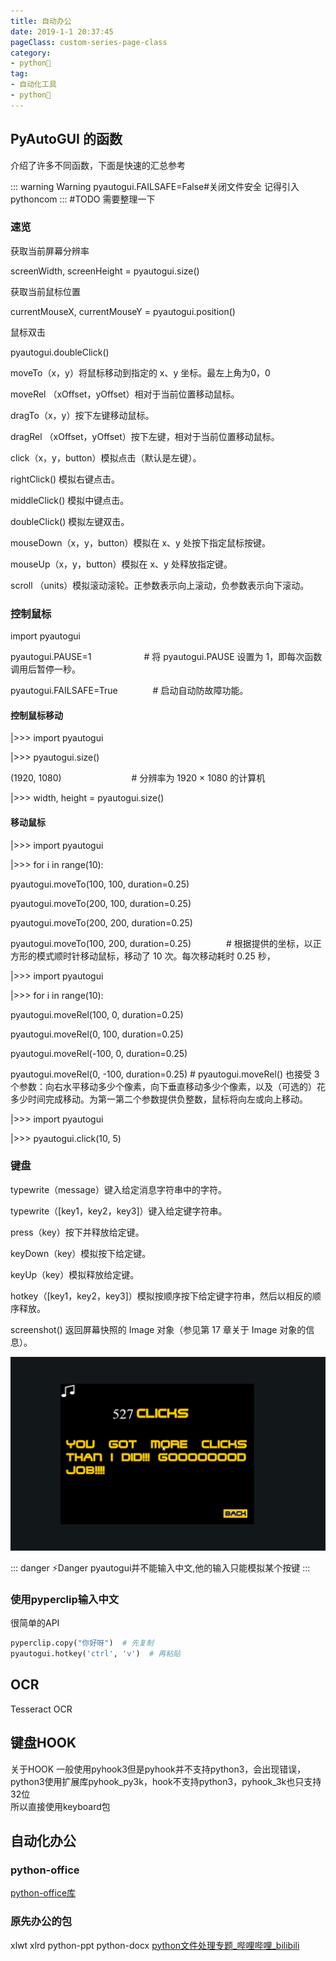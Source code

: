 ```yaml
---
title: 自动办公
date: 2019-1-1 20:37:45
pageClass: custom-series-page-class
category:
- python🐍
tag:
- 自动化工具
- python🐍
---
```


## PyAutoGUI 的函数

介绍了许多不同函数，下面是快速的汇总参考    

::: warning Warning
pyautogui.FAILSAFE=False#关闭文件安全
记得引入pythoncom
:::
#TODO 需要整理一下
### 速览
获取当前屏幕分辨率    

screenWidth, screenHeight = pyautogui.size()    

获取当前鼠标位置    

currentMouseX, currentMouseY = pyautogui.position()    

鼠标双击    

pyautogui.doubleClick()    

moveTo（x，y）将鼠标移动到指定的 x、y 坐标。最左上角为0，0    

moveRel （xOffset，yOffset）相对于当前位置移动鼠标。    

dragTo（x，y）按下左键移动鼠标。    

dragRel （xOffset，yOffset）按下左键，相对于当前位置移动鼠标。    

click（x，y，button）模拟点击（默认是左键）。    

rightClick() 模拟右键点击。    

middleClick() 模拟中键点击。    

doubleClick() 模拟左键双击。    

mouseDown（x，y，button）模拟在 x、y 处按下指定鼠标按键。    

mouseUp（x，y，button）模拟在 x、y 处释放指定键。    

scroll （units）模拟滚动滚轮。正参数表示向上滚动，负参数表示向下滚动。    

### 控制鼠标

import pyautogui  

pyautogui.PAUSE=1　　　　　　# 将 pyautogui.PAUSE 设置为 1，即每次函数调用后暂停一秒。    

pyautogui.FAILSAFE=True　　　　# 启动自动防故障功能。    

#### 控制鼠标移动

|>>> import pyautogui    

|>>> pyautogui.size()    

(1920, 1080)　　　　　　　　# 分辨率为 1920 × 1080 的计算机    

|>>> width, height = pyautogui.size()    

#### 移动鼠标
|>>> import pyautogui    

|>>> for i in range(10):    

pyautogui.moveTo(100, 100, duration=0.25)    

pyautogui.moveTo(200, 100, duration=0.25)    

pyautogui.moveTo(200, 200, duration=0.25)    

pyautogui.moveTo(100, 200, duration=0.25)　　　　# 根据提供的坐标，以正方形的模式顺时针移动鼠标，移动了 10 次。每次移动耗时 0.25 秒，    

|>>> import pyautogui    

|>>> for i in range(10):    

pyautogui.moveRel(100, 0, duration=0.25)    

pyautogui.moveRel(0, 100, duration=0.25)    

pyautogui.moveRel(-100, 0, duration=0.25)    

pyautogui.moveRel(0, -100, duration=0.25)     # pyautogui.moveRel() 也接受 3 个参数：向右水平移动多少个像素，向下垂直移动多少个像素，以及（可选的）花多少时间完成移动。为第一第二个参数提供负整数，鼠标将向左或向上移动。    

|>>> import pyautogui    

|>>> pyautogui.click(10, 5)    
### 键盘
typewrite（message）键入给定消息字符串中的字符。    

typewrite（[key1，key2，key3]）键入给定键字符串。    

press（key）按下并释放给定键。    

keyDown（key）模拟按下给定键。    

keyUp（key）模拟释放给定键。    

hotkey（[key1，key2，key3]）模拟按顺序按下给定键字符串，然后以相反的顺序释放。    

screenshot() 返回屏幕快照的 Image 对象（参见第 17 章关于 Image 对象的信息）。    

![|700](./static/py自动化办公_images_1.png)

::: danger ⚡️Danger
pyautogui并不能输入中文,他的输入只能模拟某个按键
:::
### 使用pyperclip输入中文
很简单的API
```python
pyperclip.copy("你好呀")  # 先复制
pyautogui.hotkey('ctrl', 'v')  # 再粘贴
```

## OCR
Tesseract OCR

## 键盘HOOK
关于HOOK 一般使用pyhook3但是pyhook并不支持python3，会出现错误，python3使用扩展库pyhook_py3k，hook不支持python3，pyhook_3k也只支持32位   
所以直接使用keyboard包  
## 自动化办公
### python-office
[python-office库 ](https://www.bilibili.com/video/BV1pT4y1k7FH)
### 原先办公的包
xlwt xlrd python-ppt python-docx 
[python文件处理专题_哔哩哔哩_bilibili](https://www.bilibili.com/video/BV1zp4y1H7LZ)
